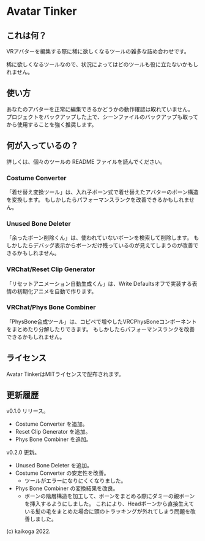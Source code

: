 # Avatar Tinker

## これは何？

VRアバターを編集する際に稀に欲しくなるツールの雑多な詰め合わせです。

稀に欲しくなるツールなので、状況によってはどのツールも役に立たないかもしれません。

## 使い方

あなたのアバターを正常に編集できるかどうかの動作確認は取れていません。
プロジェクトをバックアップした上で、シーンファイルのバックアップも取ってから使用することを強く推奨します。

## 何が入っているの？

詳しくは、個々のツールの README ファイルを読んでください。

### Costume Converter

「着せ替え変換ツール」は、入れ子ボーン式で着せ替えたアバターのボーン構造を変換します。
もしかしたらパフォーマンスランクを改善できるかもしれません。

### Unused Bone Deleter

「余ったボーン削除くん」は、使われていないボーンを検索して削除します。
もしかしたらデバッグ表示からボーンだけ残っているのが見えてしまうのが改善できるかもしれません。

### VRChat/Reset Clip Generator

「リセットアニメーション自動生成くん」は、Write Defaultsオフで実装する表情の初期化アニメを自動で作ります。

### VRChat/Phys Bone Combiner

「PhysBone合成ツール」は、コピペで増やしたVRCPhysBoneコンポーネントをまとめたり分解したりできます。
もしかしたらパフォーマンスランクを改善できるかもしれません。

## ライセンス

Avatar TinkerはMITライセンスで配布されます。

## 更新履歴

v0.1.0 リリース。

- Costume Converter を追加。
- Reset Clip Generator を追加。
- Phys Bone Combiner を追加。

v0.2.0 更新。

- Unused Bone Deleter を追加。
- Costume Converter の安定性を改善。
  - ツールがエラーになりにくくなりました。
- Phys Bone Combiner の変換結果を改良。
  - ボーンの階層構造を加工して、ボーンをまとめる際にダミーの親ボーンを挿入するようにしました。
    これにより、Headボーンから直接生えている髪の毛をまとめた場合に頭のトラッキングが外れてしまう問題を改善しました。

(c) kaikoga 2022.